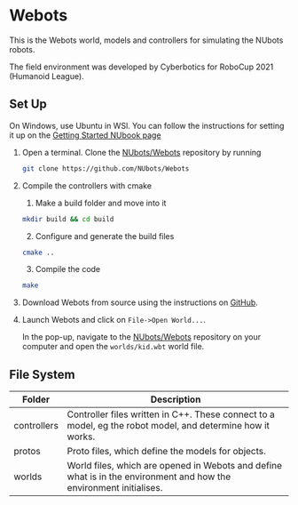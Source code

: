 # Webots

This is the Webots world, models and controllers for simulating the NUbots robots.

The field environment was developed by Cyberbotics for RoboCup 2021 (Humanoid League). 

## Set Up

On Windows, use Ubuntu in WSl. You can follow the instructions for setting it up on the [Getting Started NUbook page](https://nubook.nubots.net/guides/main/getting-started)

1. Open a terminal. Clone the [NUbots/Webots](https://github.com/NUbots/Webots/) repository by running

    ```sh
    git clone https://github.com/NUbots/Webots
    ```

2. Compile the controllers with cmake
    
    1. Make a build folder and move into it
    
    ```sh
    mkdir build && cd build
    ```
    
    2. Configure and generate the build files

    ```sh
    cmake ..
    ```

    3. Compile the code
    
    ```sh
    make
    ```

3. Download Webots from source using the instructions on [GitHub](https://github.com/cyberbotics/webots/wiki#installation-of-the-webots-development-environment). 

4. Launch Webots and click on `File->Open World...`. 

    In the pop-up, navigate to the [NUbots/Webots](https://github.com/NUbots/Webots/) repository on your computer and open the `worlds/kid.wbt` world file.

## File System

| Folder      | Description                                                                                                        |
| ----------- | ------------------------------------------------------------------------------------------------------------------ |
| controllers | Controller files written in C++. These connect to a model, eg the robot model, and determine how it works.         |
| protos      | Proto files, which define the models for objects.                                                                  |
| worlds      | World files, which are opened in Webots and define what is in the environment and how the environment initialises. |
